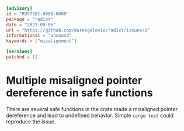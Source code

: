 ```toml
[advisory]
id = "RUSTSEC-0000-0000"
package = "radixt"
date = "2023-09-06"
url = "https://github.com/marekgalovic/radixt/issues/1"
informational = "unsound"
keywords = ["misalignment"]

[versions]
patched = []
```

# Multiple misaligned pointer dereference in safe functions
There are several safe functions in the crate made a misaligned pointer dereference and lead to undefined behavior. Simple `cargo test` could reproduce the issue.